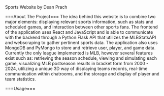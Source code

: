 Sports Website by Dean Prach

===About The Project===
The idea behind this website is to combine two major elements: displaying relevant sports information, such as stats and scheduled games, and interaction between other sports fans. The frontend of the application uses React and JavaScript and is able to communicate with the backend through a Python Flask API that utilizes the MLBStatsAPI and webscraping to gather pertinent sports data. The application also uses MongoDB and PyMongo to store and retrieve user, player, and game data. Currently the only league implemented is MLB, however several features exist such as: retrieving the season schedule, viewing and simulating each game, visualizing MLB postseason results in bracket form from 2000 - 2024, utilizing a unique 3D way of displaying teams records, real-time communication within chatrooms, and the storage and display of player and team statistics.

===Usage===

